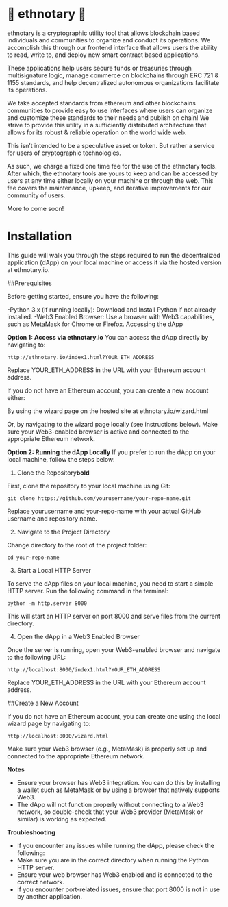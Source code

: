 # 🐘 ethnotary 🐘

ethnotary is a cryptographic utility tool that allows blockchain based individuals and communities to organize and conduct its operations. We accomplish this through our frontend interface that allows users the ability to read, write to, and deploy new smart contract based applications. 

These applications help users secure funds or treasuries through multisignature logic, manage commerce on blockchains through ERC 721 & 1155 standards, and help decentralized autonomous organizations facilitate its operations. 

We take accepted standards from ethereum and other blockchains communities to provide easy to use interfaces where users can organize and customize these standards to their needs and publish on chain! We strive to provide this utility in a sufficiently distributed architecture that allows for its robust & reliable operation on the world wide web.

This isn’t intended to be a speculative asset or token. But rather a service for users of cryptographic technologies.

As such, we charge a fixed one time fee for the use of the ethnotary tools. After which, the ethnotary tools are yours to keep and can be accessed by users at any time either locally on your machine or through the web. This fee covers the maintenance, upkeep, and iterative improvements for our community of users. 

More to come soon!


# Installation
This guide will walk you through the steps required to run the decentralized application (dApp) on your local machine or access it via the hosted version at ethnotary.io.

##Prerequisites

Before getting started, ensure you have the following:

-Python 3.x (if running locally): Download and Install Python if not already installed.
-Web3 Enabled Browser: Use a browser with Web3 capabilities, such as MetaMask for Chrome or Firefox.
Accessing the dApp

**Option 1: Access via ethnotary.io**
You can access the dApp directly by navigating to:


```http://ethnotary.io/index1.html?YOUR_ETH_ADDRESS```

Replace YOUR_ETH_ADDRESS in the URL with your Ethereum account address.

If you do not have an Ethereum account, you can create a new account either:

By using the wizard page on the hosted site at ethnotary.io/wizard.html

Or, by navigating to the wizard page locally (see instructions below).
Make sure your Web3-enabled browser is active and connected to the appropriate Ethereum network.

**Option 2: Running the dApp Locally**
If you prefer to run the dApp on your local machine, follow the steps below:

1. Clone the Repository**bold**

First, clone the repository to your local machine using Git:


```git clone https://github.com/yourusername/your-repo-name.git```

Replace yourusername and your-repo-name with your actual GitHub username and repository name.

2. Navigate to the Project Directory

Change directory to the root of the project folder:

```cd your-repo-name```

3. Start a Local HTTP Server

To serve the dApp files on your local machine, you need to start a simple HTTP server. Run the following command in the terminal:

```python -m http.server 8000```

This will start an HTTP server on port 8000 and serve files from the current directory.

4. Open the dApp in a Web3 Enabled Browser

Once the server is running, open your Web3-enabled browser and navigate to the following URL:

```http://localhost:8000/index1.html?YOUR_ETH_ADDRESS```

Replace YOUR_ETH_ADDRESS in the URL with your Ethereum account address.


##Create a New Account

If you do not have an Ethereum account, you can create one using the local wizard page by navigating to:


```http://localhost:8000/wizard.html```

Make sure your Web3 browser (e.g., MetaMask) is properly set up and connected to the appropriate Ethereum network.

**Notes**
- Ensure your browser has Web3 integration. You can do this by installing a wallet such as MetaMask or by using a browser that natively supports Web3.
- The dApp will not function properly without connecting to a Web3 network, so double-check that your Web3 provider (MetaMask or similar) is working as expected.

**Troubleshooting**
- If you encounter any issues while running the dApp, please check the following:
- Make sure you are in the correct directory when running the Python HTTP server.
- Ensure your web browser has Web3 enabled and is connected to the correct network.
- If you encounter port-related issues, ensure that port 8000 is not in use by another application.


